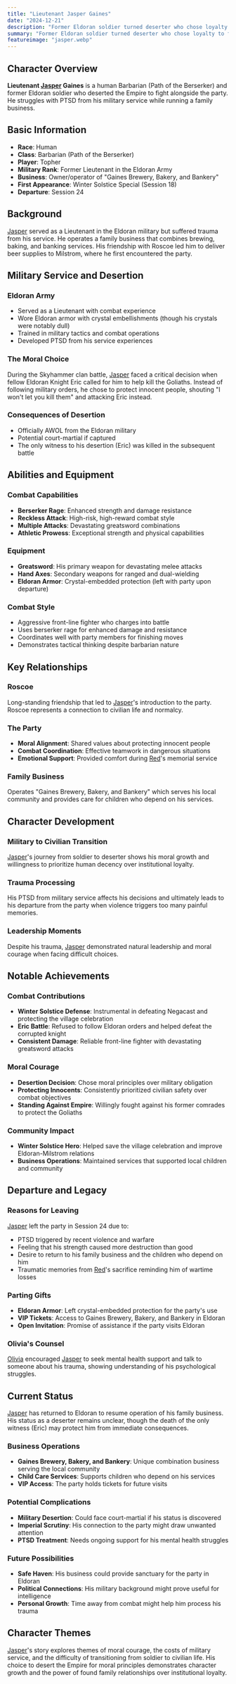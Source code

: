 ```yaml
---
title: "Lieutenant Jasper Gaines"
date: "2024-12-21"
description: "Former Eldoran soldier turned deserter who chose loyalty to friends over empire"
summary: "Former Eldoran soldier turned deserter who chose loyalty to friends over empire"
featureimage: "jasper.webp"
---
```


## Character Overview

**Lieutenant [Jasper](/player-characters/Jasper) Gaines** is a human Barbarian (Path of the Berserker) and former Eldoran soldier who deserted the Empire to fight alongside the party. He struggles with PTSD from his military service while running a family business.

## Basic Information

- **Race**: Human
- **Class**: Barbarian (Path of the Berserker)
- **Player**: Topher
- **Military Rank**: Former Lieutenant in the Eldoran Army
- **Business**: Owner/operator of "Gaines Brewery, Bakery, and Bankery"
- **First Appearance**: Winter Solstice Special (Session 18)
- **Departure**: Session 24

## Background

[Jasper](/player-characters/Jasper) served as a Lieutenant in the Eldoran military but suffered trauma from his service. He operates a family business that combines brewing, baking, and banking services. His friendship with Roscoe led him to deliver beer supplies to Milstrom, where he first encountered the party.

## Military Service and Desertion

### Eldoran Army
- Served as a Lieutenant with combat experience
- Wore Eldoran armor with crystal embellishments (though his crystals were notably dull)
- Trained in military tactics and combat operations
- Developed PTSD from his service experiences

### The Moral Choice
During the Skyhammer clan battle, [Jasper](/player-characters/Jasper) faced a critical decision when fellow Eldoran Knight Eric called for him to help kill the Goliaths. Instead of following military orders, he chose to protect innocent people, shouting "I won't let you kill them" and attacking Eric instead.

### Consequences of Desertion
- Officially AWOL from the Eldoran military
- Potential court-martial if captured
- The only witness to his desertion (Eric) was killed in the subsequent battle

## Abilities and Equipment

### Combat Capabilities
- **Berserker Rage**: Enhanced strength and damage resistance
- **Reckless Attack**: High-risk, high-reward combat style
- **Multiple Attacks**: Devastating greatsword combinations
- **Athletic Prowess**: Exceptional strength and physical capabilities

### Equipment
- **Greatsword**: His primary weapon for devastating melee attacks
- **Hand Axes**: Secondary weapons for ranged and dual-wielding
- **Eldoran Armor**: Crystal-embedded protection (left with party upon departure)

### Combat Style
- Aggressive front-line fighter who charges into battle
- Uses berserker rage for enhanced damage and resistance
- Coordinates well with party members for finishing moves
- Demonstrates tactical thinking despite barbarian nature

## Key Relationships

### Roscoe
Long-standing friendship that led to [Jasper](/player-characters/Jasper)'s introduction to the party. Roscoe represents a connection to civilian life and normalcy.

### The Party
- **Moral Alignment**: Shared values about protecting innocent people
- **Combat Coordination**: Effective teamwork in dangerous situations
- **Emotional Support**: Provided comfort during [Red](/player-characters/Red)'s memorial service

### Family Business
Operates "Gaines Brewery, Bakery, and Bankery" which serves his local community and provides care for children who depend on his services.

## Character Development

### Military to Civilian Transition
[Jasper](/player-characters/Jasper)'s journey from soldier to deserter shows his moral growth and willingness to prioritize human decency over institutional loyalty.

### Trauma Processing
His PTSD from military service affects his decisions and ultimately leads to his departure from the party when violence triggers too many painful memories.

### Leadership Moments
Despite his trauma, [Jasper](/player-characters/Jasper) demonstrated natural leadership and moral courage when facing difficult choices.

## Notable Achievements

### Combat Contributions
- **Winter Solstice Defense**: Instrumental in defeating Negacast and protecting the village celebration
- **Eric Battle**: Refused to follow Eldoran orders and helped defeat the corrupted knight
- **Consistent Damage**: Reliable front-line fighter with devastating greatsword attacks

### Moral Courage
- **Desertion Decision**: Chose moral principles over military obligation
- **Protecting Innocents**: Consistently prioritized civilian safety over combat objectives
- **Standing Against Empire**: Willingly fought against his former comrades to protect the Goliaths

### Community Impact
- **Winter Solstice Hero**: Helped save the village celebration and improve Eldoran-Milstrom relations
- **Business Operations**: Maintained services that supported local children and community

## Departure and Legacy

### Reasons for Leaving
[Jasper](/player-characters/Jasper) left the party in Session 24 due to:
- PTSD triggered by recent violence and warfare
- Feeling that his strength caused more destruction than good
- Desire to return to his family business and the children who depend on him
- Traumatic memories from [Red](/player-characters/Red)'s sacrifice reminding him of wartime losses

### Parting Gifts
- **Eldoran Armor**: Left crystal-embedded protection for the party's use
- **VIP Tickets**: Access to Gaines Brewery, Bakery, and Bankery in Eldoran
- **Open Invitation**: Promise of assistance if the party visits Eldoran

### Olivia's Counsel
[Olivia](/player-characters/Olivia) encouraged [Jasper](/player-characters/Jasper) to seek mental health support and talk to someone about his trauma, showing understanding of his psychological struggles.

## Current Status

[Jasper](/player-characters/Jasper) has returned to Eldoran to resume operation of his family business. His status as a deserter remains unclear, though the death of the only witness (Eric) may protect him from immediate consequences.

### Business Operations
- **Gaines Brewery, Bakery, and Bankery**: Unique combination business serving the local community
- **Child Care Services**: Supports children who depend on his services
- **VIP Access**: The party holds tickets for future visits

### Potential Complications
- **Military Desertion**: Could face court-martial if his status is discovered
- **Imperial Scrutiny**: His connection to the party might draw unwanted attention
- **PTSD Treatment**: Needs ongoing support for his mental health struggles

### Future Possibilities
- **Safe Haven**: His business could provide sanctuary for the party in Eldoran
- **Political Connections**: His military background might prove useful for intelligence
- **Personal Growth**: Time away from combat might help him process his trauma

## Character Themes

[Jasper](/player-characters/Jasper)'s story explores themes of moral courage, the costs of military service, and the difficulty of transitioning from soldier to civilian life. His choice to desert the Empire for moral principles demonstrates character growth and the power of found family relationships over institutional loyalty.